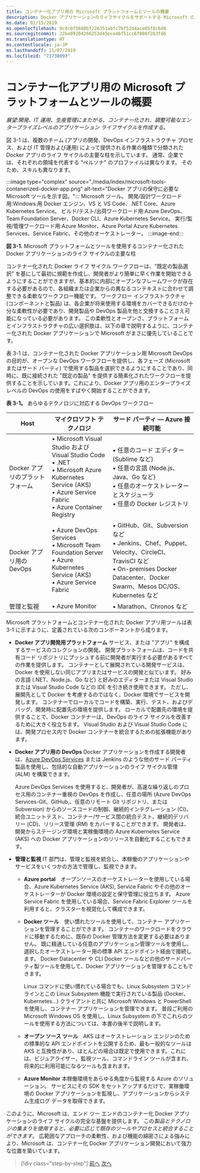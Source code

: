 ```yaml
---
title: コンテナー化アプリ用の Microsoft プラットフォームとツールの概要
description: Docker アプリケーションのライフサイクルをサポートする Microsoft のサービスについて説明します。
ms.date: 02/15/2019
ms.openlocfilehash: 9c8c0f5688bf226351abfc7bf52d4ace05f8c6d8
ms.sourcegitcommit: 22be09204266253d45ece46f51cc6f080f2b3fd6
ms.translationtype: HT
ms.contentlocale: ja-JP
ms.lasthandoff: 11/07/2019
ms.locfileid: "73738093"
---
```

# <a name="introduction-to-the-microsoft-platform-andtools-for-containerized-apps"></a>コンテナー化アプリ用の Microsoft プラットフォームとツールの概要

*展望:開発、IT 運用、生産管理にまたがる、コンテナー化され、調整可能なエンタープライズレベルのアプリケーション ライフサイクルを作成する。*

図 3-1 は、複数のチーム (アプリの開発、DevOps インフラストラクチャ プロセス、および IT 管理および運用) によって提供される作業の種類で分類された Docker アプリのライフ サイクルの主要な柱を示しています。 通常、企業では、それぞれの領域を代表する "ペルソナ" のプロファイルは異なります。 そのため、スキルも異なります。

:::image type="complex" source="./media/index/microsoft-tools-contanerized-docker-app.png" alt-text="Docker アプリの保守に必要な Microsoft ツールを示す図。":::
Microsoft ツール。 開発/設計ワークロード用:Windows 用 Docker エンジン、VS と VS Code、.NET Core、Azure Kubernetes Service。 ビルド/テスト/出荷ワークロード用:Azure DevOps、Team Foundation Server、Docker CLI、Azure Kubernetes Service。 実行/監視/管理ワークロード用:Azure Monitor、Azure Portal Azure Kubernetes Services、Service Fabric、その他のオーケストレーター。
:::image-end:::

**図 3-1.** Microsoft プラットフォームとツールを使用するコンテナー化された Docker アプリケーションのライフ サイクルの主要な柱

コンテナー化された Docker ライフ サイクル ワークフローは、"既定の製品選択" を基にして最初に規範を作成し、開発者がより簡単に早く作業を開始できるようにすることができますが、基本的に内部にオープンなフレームワークが存在する必要があるので、各組織または企業からの異なるコンテキストに合わせて調整できる柔軟なワークフロー機能です。 ワークフロー インフラストラクチャ (コンポーネントと製品) は、各企業が将来使用する環境をカバーできるだけの十分な柔軟性が必要であり、開発製品や DevOps 製品を他と交換することさえ可能になっている必要があります。 この柔軟性とオープンさ、プラットフォームとインフラストラクチャの広い選択肢は、以下の章で説明するように、コンテナー化された Docker アプリケーションで Microsoft がまさに優先していることです。

表 3-1 は、コンテナー化された Docker アプリケーション用 Microsoft DevOps の目的が、オープンな DevOps ワークフローを提供し、各フェーズ (Microsoft またはサード パーティ) で使用する製品を選択できるようにすることであり、同時に、既に接続された "既定の製品" を提供する簡素化されたワークフローを提供することを示しています。これにより、Docker アプリ用のエンタープライズレベルの DevOps の使用をすばやく開始することができます。

**表 3-1。** あらゆるテクノロジに対応する DevOps ワークフロー

| Host | マイクロソフト テクノロジ | サード パーティ — Azure 接続可能 |
| ---------------------------| ----------------------------------------------------| --------------------------------------------------------------------------------|
| Docker アプリのプラットフォーム   | • Microsoft Visual Studio および Visual Studio Code<br /> • .NET<br /> • Microsoft Azure Kubernetes Service (AKS)<br /> • Azure Service Fabric<br /> • Azure Container Registry<br /> | • 任意のコード エディター (Sublime など)<br /> • 任意の言語 (Node.js、Java、Go など)<br /> • 任意のオーケストレーターとスケジューラ<br /> • 任意の Docker レジストリ<br /> |
| Docker アプリ用の DevOps     | • Azure DevOps Services<br /> • Microsoft Team Foundation Server<br /> • Azure Kubernetes Service (AKS)<br /> • Azure Service Fabric<br /> | • GitHub、Git、Subversion など<br /> • Jenkins、Chef、Puppet、Velocity、CircleCI、TravisCI など<br /> • On-premises Docker Datacenter、Docker Swarm、Mesos DC/OS、Kubernetes など<br /> |
| 管理と監視  | • Azure Monitor | • Marathon、Chronos など<br />|

Microsoft プラットフォームとコンテナー化された Docker アプリ用ツールは表 3-1 に示すように、定義されている次のコンポーネントから成ります。

- **Docker アプリ開発用プラットフォーム** サービス、または "アプリ" を構成するサービスのコレクションの開発。 開発プラットフォームは、コードを共有コード リポジトリにプッシュする前に開発者が実行する必要があるすべての作業を提供します。 コンテナーとして展開されている開発サービスは、Docker を使用しない同じアプリまたはサービスの開発と似ています。 好みの言語 (.NET、Node.js、Go など) と好みのエディターまたは Visual Studio または Visual Studio Code などの IDE を引き続き使用できます。 ただし、展開先として Docker を考慮するのではなく、Docker 環境でサービスを開発します。 コンテナーでローカルでコードを構築、実行、テスト、およびデバッグ、開発時に配置先の環境を提供します。 ローカルで配置先の環境を提供することで、Docker コンテナーは、DevOps のライフ サイクルを改善するために大きく役立ちます。 Visual Studio および Visual Studio Code には、開発プロセス内で Docker コンテナーを統合するための拡張機能があります。

- **Docker アプリ用の DevOps** Docker アプリケーションを作成する開発者は、[Azure DevOps Services](https://azure.microsoft.com/services/devops/) または Jenkins のような他のサード パーティ製品を使用し、包括的な自動アプリケーションのライフ サイクル管理 (ALM) を構築できます。

  Azure DevOps Services を使用すると、開発者が、高速な繰り返しのプロセス用のコンテナー重視の DevOps を作成し、任意の場所 (Azure DevOps Services-Git、GitHub,、任意のリモート Git リポジトリ、または Subversion) からのソースコードの制御、継続的インテグレーション (CI)、統合ユニットテスト、コンテナー/サービス間の統合テスト、継続的デリバリー (CD)、リリース管理 (RM) をカバーすることができます。 開発者は、開発からステージング環境と実稼働環境の Azure Kubernetes Service (AKS) への Docker アプリケーションのリリースを自動化することもできます。

- **管理と監視** IT 部門は、管理と監視を統合し、本稼働のアプリケーションやサービスをいくつかの方法で管理し、監視できます。

  - **Azure portal** オープンソースのオーケストレーターを使用している場合、Azure Kubernetes Service (AKS), Service Fabric やその他のオーケストレーターが Docker 環境の設定と保守管理に役立ちます。 Azure Service Fabric を使用している場合、Service Fabric Explorer ツールを利用すると、クラスターを視覚化して構成できます。

  - **Docker ツール** 使い慣れたツールを使用して、コンテナー アプリケーションを管理することができます。 コンテナーのワークロードをクラウドに移動するために、既存の Docker 管理方法を変更する必要はありません。 既に精通している任意のアプリケーション管理ツールを使用し、選択したオーケストレーター用の標準 API エンドポイント経由で接続します。 Docker Datacenter や CLI Docker ツールなどの他のサードパーティ製ツールを使用して、Docker アプリケーションを管理することもできます。

    Linux コマンドに使い慣れている場合でも、Linux Subsystem コマンド ラインとこの Linux Subsystem 機能で実行されている製品 (Docker、Kubernetes…) クライアントと共に Microsoft Windows と PowerShell を使用し、コンテナー アプリケーションを管理できます。 普段ご利用の Microsoft Windows OS を使用し、Linux Subsystem の下でこれらのツールを使用する方法については、本書の後半で説明します。

  - **オープン ソース ツール** AKS はオーケストレーション エンジンのための標準的な API エンドポイントを公開するため、最も一般的なツールは AKS と互換性があり、ほとんどの場合は既定で使用できます。これには、ビジュアライザー、監視ツール、コマンドライン ツールが含まれ、将来的に利用可能になるツールも含まれます。

  - **Azure Monitor** 本稼働環境をあらゆる角度から監視する Azure のソリューション。 サービスにその SDK をセットアップするだけで、実稼働環境の Docker アプリケーションを監視し、アプリケーションからシステム生成ログ データを取得できます。

このように、Microsoft は、エンド ツー エンドのコンテナー化 Docker アプリケーションのライフ サイクルの完全な基盤を提供します。 この*製品とテクノロジの集まりを使用すると、必要に応じて既存のツールやプロセスと統合することができます*。 広範囲なアプローチの柔軟性、および機能の綿密さによる強みにより、Microsoft は、コンテナー化 Docker アプリケーション開発において強力な位置を築いています。

>[!div class="step-by-step"]
>[前へ](../Docker-application-lifecycle/containers-foundation-for-devops-collaboration.md)
>[次へ](../design-develop-containerized-apps/index.md)
